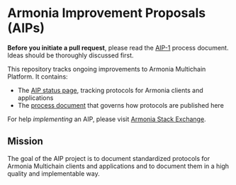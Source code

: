 # Armonia Improvement Proposals (AIPs)

**Before you initiate a pull request**, please read the [AIP-1](AIPs/aip-1) process document. Ideas should be thoroughly discussed first.

This repository tracks ongoing improvements to Armonia Multichain Platform. It contains:

- The [AIP status page](https://aips.armoniax.org), tracking protocols for Armonia clients and applications
- The [process document](https://aips.armoniax.org/AIPS/aip-1) that governs how protocols are published here

For help *implementing* an AIP, please visit [Armonia Stack Exchange](https://armoniax.stackexchange.com).

## Mission

The goal of the AIP project is to document standardized protocols for Armonia Multichain clients and applications and to document them in a high quality and implementable way.
